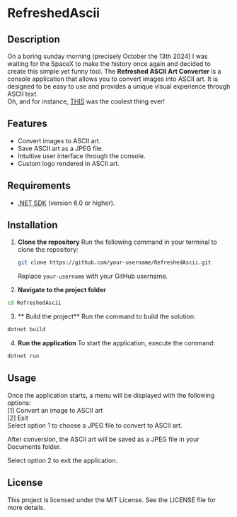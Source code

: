 # RefreshedAscii

## Description

On a boring sunday morning (precisely October the 13th 2024) I was waiting for the SpaceX to make the history once again and decided to create this simple yet funny tool.
The **Refreshed ASCII Art Converter** is a console application that allows you to convert images into ASCII art. It is designed to be easy to use and provides a unique visual experience through ASCII text.
<br/>
Oh, and for instance, [THIS](https://www.youtube.com/watch?v=XGC31lmdS6s) was the coolest thing ever! 

## Features

- Convert images to ASCII art.
- Save ASCII art as a JPEG file.
- Intuitive user interface through the console.
- Custom logo rendered in ASCII art.

## Requirements

- [.NET SDK](https://dotnet.microsoft.com/download) (version 6.0 or higher).

## Installation

1. **Clone the repository**
   Run the following command in your terminal to clone the repository:

   ```bash
   git clone https://github.com/your-username/RefreshedAscii.git
     ```
    Replace `your-username` with your GitHub username.

2. **Navigate to the project folder**

```bash
cd RefreshedAscii
  ```
3. ** Build the project**
    Run the command to build the solution:

```bash
dotnet build
  ```

4. **Run the application**
    To start the application, execute the command:
```bash
dotnet run
  ```
## Usage
Once the application starts, a menu will be displayed with the following options:
<br/>
[1] Convert an image to ASCII art
<br/>
[2] Exit
<br/>
Select option 1 to choose a JPEG file to convert to ASCII art.

After conversion, the ASCII art will be saved as a JPEG file in your Documents folder.

Select option 2 to exit the application.

## License
This project is licensed under the MIT License. See the LICENSE file for more details.

